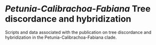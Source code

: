 # *Petunia*-*Calibrachoa*-*Fabiana* Tree discordance and hybridization
Scripts and data associated with the publication on tree discordance and hybridization in the Petunia-Calibrachoa-Fabiana clade.
